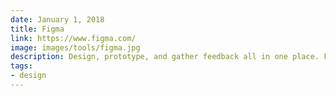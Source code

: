 ```yaml
---
date: January 1, 2018
title: Figma
link: https://www.figma.com/
image: images/tools/figma.jpg
description: Design, prototype, and gather feedback all in one place. Figma is the first interface design tool based in the browser, making it easier for teams to create software.
tags:
- design
---
```


<!-- TOOLS TAGS
================================
- design
- development
- documentation
- frameworks
- sketch
  type: Plugin
  type: Sketch File
================================ -->